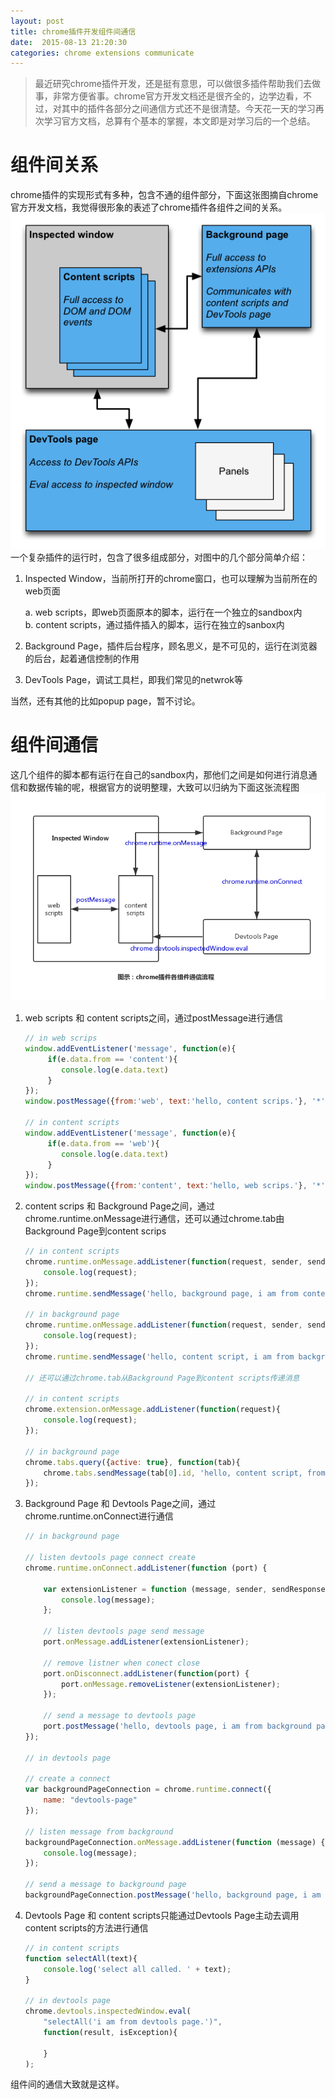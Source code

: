 ```yaml
---
layout: post
title: chrome插件开发组件间通信
date:  2015-08-13 21:20:30
categories: chrome extensions communicate
---
```


> 最近研究chrome插件开发，还是挺有意思，可以做很多插件帮助我们去做事，非常方便省事。chrome官方开发文档还是很齐全的，边学边看，不过，对其中的插件各部分之间通信方式还不是很清楚。今天花一天的学习再次学习官方文档，总算有个基本的掌握，本文即是对学习后的一个总结。

# 组件间关系

chrome插件的实现形式有多种，包含不通的组件部分，下面这张图摘自chrome官方开发文档，我觉得很形象的表述了chrome插件各组件之间的关系。
![img-devtools-extension][img-devtools-extension]  
一个复杂插件的运行时，包含了很多组成部分，对图中的几个部分简单介绍：  

1. Inspected Window，当前所打开的chrome窗口，也可以理解为当前所在的web页面 

    a. web scripts，即web页面原本的脚本，运行在一个独立的sandbox内  
    b. content scripts，通过插件插入的脚本，运行在独立的sanbox内  

2. Background Page，插件后台程序，顾名思义，是不可见的，运行在浏览器的后台，起着通信控制的作用 
3. DevTools Page，调试工具栏，即我们常见的netwrok等 

当然，还有其他的比如popup page，暂不讨论。

# 组件间通信

这几个组件的脚本都有运行在自己的sandbox内，那他们之间是如何进行消息通信和数据传输的呢，根据官方的说明整理，大致可以归纳为下面这张流程图
![img-message][img-message]

1. web scripts 和 content scripts之间，通过postMessage进行通信
    
    ```javascript
    // in web scrips
    window.addEventListener('message', function(e){
         if(e.data.from == 'content'){
            console.log(e.data.text)
         }
    });
    window.postMessage({from:'web', text:'hello, content scrips.'}, '*');

    // in content scripts
    window.addEventListener('message', function(e){
         if(e.data.from == 'web'){
            console.log(e.data.text)
         }
    });
    window.postMessage({from:'content', text:'hello, web scrips.'}, '*');
    ```
2. content scrips 和 Background Page之间，通过chrome.runtime.onMessage进行通信，还可以通过chrome.tab由Background Page到content scrips

    ```javascript
    // in content scripts
    chrome.runtime.onMessage.addListener(function(request, sender, sendResponse) {
        console.log(request);
    });
    chrome.runtime.sendMessage('hello, background page, i am from content script.');

    // in background page
    chrome.runtime.onMessage.addListener(function(request, sender, sendResponse) {
        console.log(request);
    });
    chrome.runtime.sendMessage('hello, content script, i am from background page.');

    // 还可以通过chrome.tab从Background Page到content scripts传递消息

    // in content scripts
    chrome.extension.onMessage.addListener(function(request){
        console.log(request); 
    });

    // in background page
    chrome.tabs.query({active: true}, function(tab){
        chrome.tabs.sendMessage(tab[0].id, 'hello, content script, from background page.');
    });
    ```
3. Background Page 和 Devtools Page之间，通过chrome.runtime.onConnect进行通信

    ```javascript
    // in background page

    // listen devtools page connect create
    chrome.runtime.onConnect.addListener(function (port) {

        var extensionListener = function (message, sender, sendResponse) {
            console.log(message);
        };

        // listen devtools page send message
        port.onMessage.addListener(extensionListener);

        // remove listner when conect close
        port.onDisconnect.addListener(function(port) {
            port.onMessage.removeListener(extensionListener);
        });

        // send a message to devtools page
        port.postMessage('hello, devtools page, i am from background page.');
    });
    
    // in devtools page

    // create a connect
    var backgroundPageConnection = chrome.runtime.connect({
        name: "devtools-page"
    });

    // listen message from background
    backgroundPageConnection.onMessage.addListener(function (message) {
        console.log(message);
    });

    // send a message to background page
    backgroundPageConnection.postMessage('hello, background page, i am from devtolls page.');
    ```
4. Devtools Page 和 content scripts只能通过Devtools Page主动去调用content scripts的方法进行通信
    
    ```javascript
    // in content scripts
    function selectAll(text){
        console.log('select all called. ' + text);
    }

    // in devtools page
    chrome.devtools.inspectedWindow.eval(
        "selectAll('i am from devtools page.')",
        function(result, isException){

        }
    );
    ```

组件间的通信大致就是这样。

[img-devtools-extension]: /assets/images/chrome/devtools-extension.png
[img-message]: /assets/images/chrome/message.png
